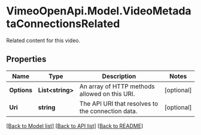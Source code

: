 # VimeoOpenApi.Model.VideoMetadataConnectionsRelated
Related content for this video.
## Properties

Name | Type | Description | Notes
------------ | ------------- | ------------- | -------------
**Options** | **List&lt;string&gt;** | An array of HTTP methods allowed on this URI. | [optional] 
**Uri** | **string** | The API URI that resolves to the connection data. | [optional] 

[[Back to Model list]](../README.md#documentation-for-models) [[Back to API list]](../README.md#documentation-for-api-endpoints) [[Back to README]](../README.md)

